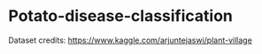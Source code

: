 # Potato-disease-classification

Dataset credits:  https://www.kaggle.com/arjuntejaswi/plant-village
